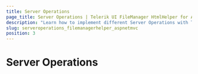 ```yaml
---
title: Server Operations
page_title: Server Operations | Telerik UI FileManager HtmlHelper for ASP.NET MVC
description: "Learn how to implement different Server Operations with Telerik UI FileManager HtmlHelper for ASP.NET MVCV."
slug: serveroperations_filemanagerhelper_aspnetmvc
position: 3
---
```


# Server Operations

